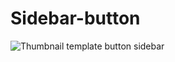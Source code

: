 # Sidebar-button
![Thumbnail template button sidebar](https://user-images.githubusercontent.com/124284815/226555123-15a9afa5-e379-4de2-aba5-26970dcf3107.jpg)
